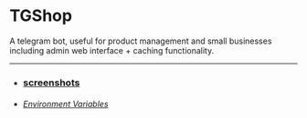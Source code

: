 # TGShop

A telegram bot, useful for product management and small businesses including admin web interface + caching functionality.

---

- ### [screenshots](https://github.com/polarspetroll/TGShop/tree/main/screenshots)

- ###### [Environment Variables](https://github.com/polarspetroll/TGShop/tree/main/Environment.md)
